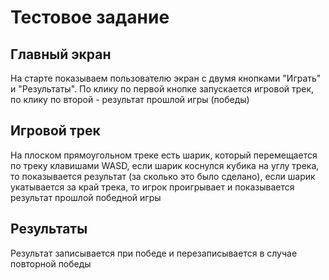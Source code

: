 # Тестовое задание
## Главный экран
На старте показываем пользователю экран с двумя кнопками "Играть" и "Результаты". По клику по первой кнопке запускается игровой трек, по клику по второй - результат прошлой игры (победы)
## Игровой трек
На плоском прямоугольном треке есть шарик, который перемещается по треку клавишами WASD, если шарик коснулся кубика на углу трека, то показывается результат (за сколько это было сделано), если шарик укатывается за край трека, то игрок проигрывает и показывается результат прошлой победной игры
## Результаты
Результат записывается при победе и перезаписывается в случае повторной победы
